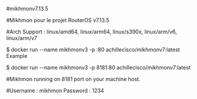 #mikhmonv7.13.5

#Mikhmon pour le projet RouterOS v7.13.5

#Arch Support : linux/amd64, linux/arm64, linux/s390x, linux/arm/v6, linux/arm/v7

$ docker run --name mikhmonv3 -p :80 achillecisco/mikhmonv7:latest Example

$ docker run --name mikhmonv3 -p 8181:80 achillecisco/mikhmonv7:latest 

#Mikhmon running on 8181 port on your machine host.

#Username : mikhmon Password : 1234
